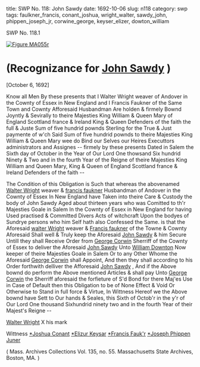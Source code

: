 title: SWP No. 118: John Sawdy
date: 1692-10-06
slug: n118
category: swp
tags: faulkner_francis, conant_joshua, wright_walter, sawdy_john, phippen_joseph_jr, corwine_george, keyser_elizer, dowton_william

<div markdown class="doc" id="n118.1">

<div class="doc_id">SWP No. 118.1</div>

<span markdown class="figure">[![Figure MA055r](archives/MA135/small/MA055r.jpg)](archives/MA135/large/MA055r.jpg)</span>

# (Recognizance for [John Sawdy](/tag/sawdy_john.html) )

[October 6, 1692]

Know all Men By these presents that I Walter Wright weaver of Andover in the Cownty of Essex in New England and I Francis Faukner of the Same Town and Cownty Afforesaid Husbandman Are holden & firmely Bownd Joyntly & Sevirally to theire Majesties King William & Queen Mary of England Scottland france & Ireland King & Queen Defenders of the faith the full & Juste Sum of five hundrid pownds Sterling for the True & Just paymente of w'ch Said Sum of five hundrid pownds to theire Majesties King William & Queen Mary wee do Bind our Selves our Heires Executtors administrators and Assignes -- firmely by these presents Dated in Salem the Sixth day of October in the Year of Our Lord One thowsand Six hundrid Ninety & Two and in the fourth Year of the Reigne of theire Majesties King William and Queen Mary, King & Queen of England Scottland france & Ireland Defenders of the faith --

The Condition of this Obligation is Such that whereas the abovenamed [Walter Wright](/tag/wright_walter.html) weaver & [francis faukner](/tag/faulkner_francis.html) Husbandman of Andover in the Cownty of Essex In New England have Taken into theire Care & Custody the body of John Sawdy Aged about thirteen years who was Comitted to th'r Majesties Goale in Salem In the Cownty of Essex in New England for having Used practised & Committed Divers Acts of witchcraft Upon the bodyes of Sundrye persons who him Self hath also Confessed the Same. is that the Aforesaid [walter Wright](/tag/wright_walter.html) weaver & [Francis faukner](/tag/faulkner_francis.html) of the Towne & Cownty Aforesaid Shall well & Truly keep the Aforesaid [John Sawdy](/tag/sawdy_john.html) & him Secure Untill they shall Receive Order from [George Corwin](/tag/corwine_george.html) Sherriff of the Cownty of Essex to deliver the Aforesaid [John Sawdy](/tag/sawdy_john.html) Unto [William Downton](/tag/dowton_william.html) Now keeper of theire Majesties Goale in Salem Or to any Other Whome the Aforesaid [George Corwin](/tag/corwine_george.html) shall Appoint, And then they shall according to his Order forthwith delliver the Afforesaid [John Sawdy](/tag/sawdy_john.html) , And if the Above bownd do perform the Above  mentioned Articles & shall pay Unto [George Corwin](/tag/corwine_george.html) the Sherriff aforesaid the forfieture of S'd Bond for there Maj'es Use in Case of Default then this Obligation to be of None Effect & Void Or Otherwise to Stand in full force & Virtue, In Wittness Hereof we the Above bownd have Sett to Our hands & Seales, this Sixth of Octob'r in the y'r of Our Lord One thousand Sixhundrid ninety two and in the fourth Year of their Majest's Reigne -- 

[Walter Wright](/tag/wright_walter.html) X his mark

Wittness 
[*Joshua Conant](/tag/conant_joshua.html)
[*Elizur Keysar](/tag/keyser_elizer.html) [*Francis Fauk'r](/tag/faulkner_francis.html)
[*Joseph Phippen Juner](/tag/phippen_joseph_jr.html)

( Mass. Archives Collections Vol. 135, no. 55. Massachusetts State Archives, Boston, MA. )


</div>

